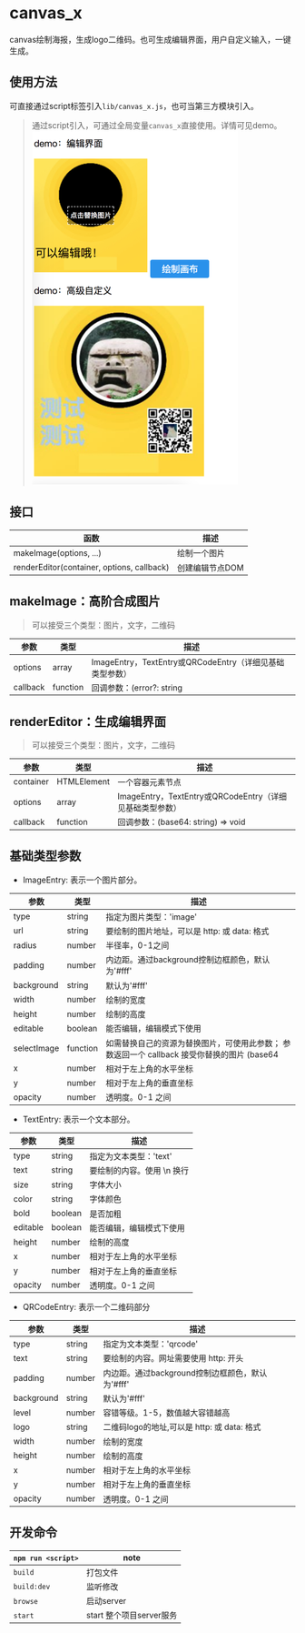 # canvas_x
canvas绘制海报，生成logo二维码。也可生成编辑界面，用户自定义输入，一键生成。

## 使用方法
可直接通过script标签引入`lib/canvas_x.js`，也可当第三方模块引入。
> 通过script引入，可通过全局变量`canvas_x`直接使用。详情可见demo。
![预览](./test/assets/doc.png "预览")

## 接口
|函数|描述|
|----|----|
|makeImage(options, ...)|绘制一个图片|
|renderEditor(container, options, callback)|创建编辑节点DOM| 

## makeImage：高阶合成图片
> 可以接受三个类型：图片，文字，二维码

|参数|类型|描述|
|---|---|---|
|options|array|ImageEntry，TextEntry或QRCodeEntry（详细见基础类型参数）|
|callback|function|回调参数：(error?: string | Error, data?: string) => void|

## renderEditor：生成编辑界面
> 可以接受三个类型：图片，文字，二维码

|参数|类型|描述|
|---|---|---|
|container|HTMLElement|一个容器元素节点|
|options|array|ImageEntry，TextEntry或QRCodeEntry（详细见基础类型参数）|
|callback|function|回调参数：(base64: string) => void|


## 基础类型参数
- ImageEntry: 表示一个图片部分。

|参数|类型|描述|
|---|---|---|
|type|string|指定为图片类型：'image'|
|url|string|要绘制的图片地址，可以是 http: 或 data: 格式|
|radius|number|半径率，0-1之间|
|padding|number|内边距。通过background控制边框颜色，默认为'#fff'|
|background|string|默认为'#fff'|
|width|number|绘制的宽度|
|height|number|绘制的高度|
|editable|boolean|能否编辑，编辑模式下使用|
|selectImage|function|如需替换自己的资源为替换图片，可使用此参数； 参数返回一个 callback 接受你替换的图片 (base64|url) 注：当 editable 设置为 true 时，selectImage 将阻止默认 input[type=file]选取图片的默认行为|
|x|number|相对于左上角的水平坐标|
|y|number|相对于左上角的垂直坐标|
|opacity|number|透明度。0-1 之间|

- TextEntry: 表示一个文本部分。

|参数|类型|描述|
|---|---|---|
|type|string|指定为文本类型：'text'|
|text|string|要绘制的内容。使用 \n 换行|
|size|string|字体大小|
|color|string|字体颜色|
|bold|boolean|是否加粗|
|editable|boolean|能否编辑，编辑模式下使用|
|height|number|绘制的高度|
|x|number|相对于左上角的水平坐标|
|y|number|相对于左上角的垂直坐标|
|opacity|number|透明度。0-1 之间|

- QRCodeEntry: 表示一个二维码部分

|参数|类型|描述|
|---|---|---|
|type|string|指定为文本类型：'qrcode'|
|text|string|要绘制的内容。网址需要使用 http: 开头|
|padding|number|内边距。通过background控制边框颜色，默认为'#fff'|
|background|string|默认为'#fff'|
|level|number|容错等级。1-5，数值越大容错越高|
|logo|string|二维码logo的地址,可以是 http: 或 data: 格式|
|width|number|绘制的宽度|
|height|number|绘制的高度|
|x|number|相对于左上角的水平坐标|
|y|number|相对于左上角的垂直坐标|
|opacity|number|透明度。0-1 之间|

## 开发命令
|`npm run <script>`|note|
|------------------|-----------|
|`build`|打包文件|
|`build:dev`|监听修改|
|`browse`|启动server|
|`start`|start 整个项目server服务|